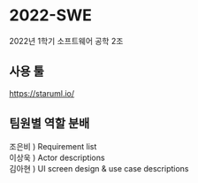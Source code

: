 # 2022-SWE
2022년 1학기 소프트웨어 공학 2조   
  
사용 툴
--
https://staruml.io/  


팀원별 역할 분배
---
조은비 ) Requirement list  
이상욱 ) Actor descriptions  
김아현 ) UI screen design & use case descriptions  
